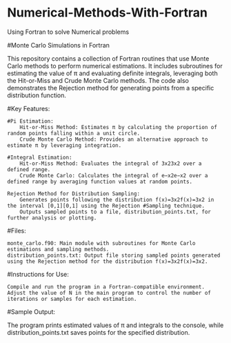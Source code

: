 # Numerical-Methods-With-Fortran
Using Fortran to solve Numerical problems 

#Monte Carlo Simulations in Fortran

This repository contains a collection of Fortran routines that use Monte Carlo methods to perform numerical      estimations. It includes subroutines for estimating the value of π and evaluating definite integrals, leveraging both the Hit-or-Miss and Crude Monte Carlo methods. The code also demonstrates the Rejection method for generating points from a specific distribution function.

   #Key Features:

    #Pi Estimation:
        Hit-or-Miss Method: Estimates π by calculating the proportion of random points falling within a unit circle.
        Crude Monte Carlo Method: Provides an alternative approach to estimate π by leveraging integration.

    #Integral Estimation:
        Hit-or-Miss Method: Evaluates the integral of 3x23x2 over a defined range.
        Crude Monte Carlo: Calculates the integral of e−x2e−x2 over a defined range by averaging function values at random points.

    Rejection Method for Distribution Sampling:
        Generates points following the distribution f(x)=3x2f(x)=3x2 in the interval [0,1][0,1] using the Rejection #Sampling technique.
        Outputs sampled points to a file, distribution_points.txt, for further analysis or plotting.

#Files:

    monte_carlo.f90: Main module with subroutines for Monte Carlo estimations and sampling methods.
    distribution_points.txt: Output file storing sampled points generated using the Rejection method for the distribution f(x)=3x2f(x)=3x2.

#Instructions for Use:

    Compile and run the program in a Fortran-compatible environment.
    Adjust the value of N in the main program to control the number of iterations or samples for each estimation.

#Sample Output:

The program prints estimated values of π and integrals to the console, while distribution_points.txt saves points for the specified distribution.
